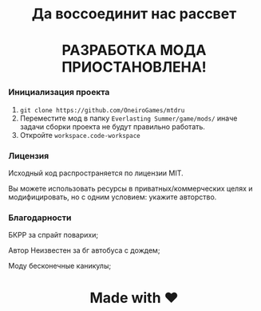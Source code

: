 <h1 align="center">Да воссоединит нас рассвет</h1>
<h1 align="center">РАЗРАБОТКА МОДА ПРИОСТАНОВЛЕНА!</h1>

### Инициализация проекта
1. ```git clone https://github.com/OneiroGames/mtdru```
2. Переместите мод в папку ```Everlasting Summer/game/mods/``` иначе задачи сборки проекта не будут правильно работать.
3. Откройте ```workspace.code-workspace```

### Лицензия
Исходный код распространяется по лицензии MIT.

Вы можете использовать ресурсы в приватных/коммерческих целях и модифицировать, но с одним условием: укажите авторство.

### Благодарности
БКРР за спрайт поварихи;

Автор Неизвестен за бг автобуса с дождем;

Моду бесконечные каникулы;

#

<h1 align="center">Made with ❤️</h1>
